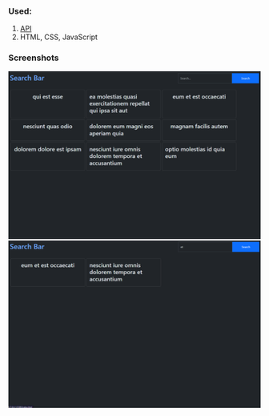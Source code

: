 ### Used:
1. [API](https://jsonplaceholder.typicode.com/posts)
2. HTML, CSS, JavaScript

### Screenshots
![posts](./screenshots/posts.png)
![searched_elements](./screenshots/searched_elements.png)
